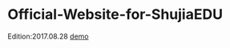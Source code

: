 # Official-Website-for-ShujiaEDU
Edition:2017.08.28
[demo](https://mozartcorgi.github.io/Official-Website-for-ShujiaEDU/index.html)
